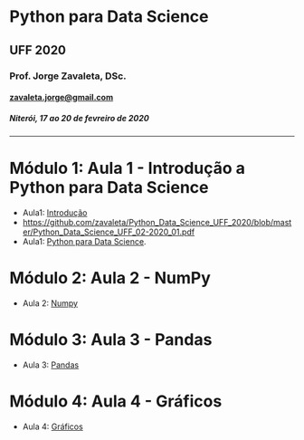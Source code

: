 # Python para Data Science
## UFF 2020
### Prof. Jorge Zavaleta, DSc.
#### zavaleta.jorge@gmail.com
##### Niterói, 17 ao 20 de fevreiro de 2020
---
# Módulo 1: Aula 1 - Introdução a Python para Data Science
* Aula1: [Introdução](Python_Data_Science_UFF_02-2020_01.pdf)
* https://github.com/zavaleta/Python_Data_Science_UFF_2020/blob/master/Python_Data_Science_UFF_02-2020_01.pdf
* Aula1: [Python para Data Science](Python_Data_Science_UFF_2020_M1.ipynb).

# Módulo 2: Aula 2 - NumPy
* Aula 2: [Numpy](Python_Data_Science_UFF_2020_M2.ipynb)

# Módulo 3: Aula 3 - Pandas
* Aula 3: [Pandas](Python_Data_Science_UFF_2020_M3.ipynb)

# Módulo 4: Aula 4 - Gráficos
* Aula 4: [Gráficos](Python_Data_Science_UFF_2020_M4.ipynb)
